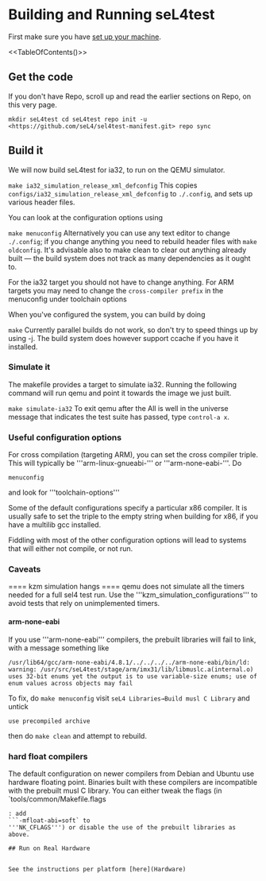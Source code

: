 # Building and Running seL4test


First make sure you have
[set up your machine](https://wiki.sel4.systems/Getting%20started#Setting_up_your_machine).

<<TableOfContents()>>

## Get the code


If you don't have Repo, scroll up and read the earlier sections on Repo,
on this very page.
```
mkdir seL4test cd seL4test repo init -u
<https://github.com/seL4/sel4test-manifest.git> repo sync
```

## Build it


We will now build seL4test for ia32, to run on the QEMU simulator.

` make ia32_simulation_release_xml_defconfig ` This copies
`configs/ia32_simulation_release_xml_defconfig` to
`./.config`, and sets up various header files.

You can look at the configuration options using

` make menuconfig ` Alternatively you can use any text editor to
change `./.config`; if you change anything you need to rebuild
header files with `make oldconfig`. It's advisable also to make
clean to clear out anything already built — the build system does not
track as many dependencies as it ought to.

For the ia32 target you should not have to change anything. For ARM
targets you may need to change the `cross-compiler prefix` in the
menuconfig under toolchain options

When you've configured the system, you can build by doing

` make ` Currently parallel builds do not work, so don't try to
speed things up by using -j. The build system does however support
ccache if you have it installed.

### Simulate it


The makefile provides a target to simulate ia32. Running the following
command will run qemu and point it towards the image we just built.

` make simulate-ia32 ` To exit qemu after the All is well in the
universe message that indicates the test suite has passed, type
`control-a x`.

### Useful configuration options
 For cross compilation (targeting
ARM), you can set the cross compiler triple. This will typically be
'''arm-linux-gnueabi-''' or '''arm-none-eabi-'''. Do
```make
menuconfig
```
and look for '''toolchain-options'''

Some of the default configurations specify a particular x86 compiler. It
is usually safe to set the triple to the empty string when building for
x86, if you have a multilib gcc installed.

Fiddling with most of the other configuration options will lead to
systems that will either not compile, or not run.

### Caveats
 ==== kzm simulation hangs ==== qemu does not simulate
all the timers needed for a full sel4 test run. Use the
'''kzm_simulation_configurations''' to avoid tests that rely on
unimplemented timers.

#### arm-none-eabi
 If you use '''arm-none-eabi''' compilers, the
prebuilt libraries will fail to link, with a message something like
```
/usr/lib64/gcc/arm-none-eabi/4.8.1/../../../../arm-none-eabi/bin/ld:
warning: /usr/src/seL4test/stage/arm/imx31/lib/libmuslc.a(internal.o)
uses 32-bit enums yet the output is to use variable-size enums; use of
enum values across objects may fail
```
To fix, do `make menuconfig`
visit `seL4 Libraries→Build musl C Library` and untick
```libmuslc
use precompiled archive
```
then do `make clean` and attempt to
rebuild.

### hard float compilers
 The default configuration on newer
compilers from Debian and Ubuntu use hardware floating point. Binaries
built with these compilers are incompatible with the prebuilt musl C
library. You can either tweak the flags (in
`tools/common/Makefile.flags
```
: add
```-mfloat-abi=soft` to
'''NK_CFLAGS''') or disable the use of the prebuilt libraries as above.

## Run on Real Hardware


See the instructions per platform [here](Hardware)
